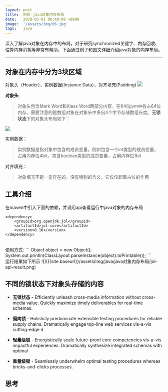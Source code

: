 ```yaml
---
layout: post
title:  剖析-java对象内存布局
date:   2020-05-01 00:40:00 +0800
image:  '/assets/img/06.jpg'
tags:   java
---
```

深入了解java对象在内存中的布局，对于研究synchronized关键字、内存回收、估算内存消耗等非常有帮助，下面通过例子和图文详细介绍java对象的内存布局。

---

## 对象在内存中分为3块区域
对象头（Header）、实例数据(Instance Data）、对齐填充(Padding)
![]({{site.baseurl}}/assets/img/对象内存布局.png)

**对象头**:

> 对象头包含Mark Word和Klass Word两部分内容，在64位jvm中各占64位内存。需要注意的是数组对象在对象头中多出4个字节存储数组长度。**无锁状态**下的对象头布局如下：

![]({{site.baseurl}}/assets/img/java/java对象内存布局/对象头内存布局.png)

实例数据：
> 实例数据是指对象中包含的成员变量，例如包含一个int类型的成员变量，占用内存位4bit，包含boolean类型的成员变量，占用内存位1bit

对齐填充：

> 对象填充不是一定存在的，没有特别的含义，它仅仅起着占位的作用

## 工具介绍
在maven中引入下面的依赖，并调用api查看运行中java对象的内存布局
```
<dependency>
    <groupId>org.openjdk.jol</groupId>
    <artifactId>jol-core</artifactId>
    <version>0.10</version>
</dependency>
```
<br>
使用方式:
```
Object object = new Object();
System.out.println(ClassLayout.parseInstance(object).toPrintable());
```
<br>
运行结果如下所示
![]({{site.baseurl}}/assets/img/java/java对象内存布局/jol-api-result.png)

## 不同的锁状态下对象头存储的内容

* **无锁状态** - Efficiently unleash cross-media information without cross-media value. Quickly maximize timely deliverables for real-time schemas.

* **偏向锁** - Holisticly predominate extensible testing procedures for reliable supply chains. Dramatically engage top-line web services vis-a-vis cutting-edge d

* **轻量级锁** - Energistically scale future-proof core competencies vis-a-vis impactful experiences. Dramatically synthesize integrated schemas with optimal 

* **重量级锁** - Seamlessly underwhelm optimal testing procedures whereas bricks-and-clicks processes.


## 思考